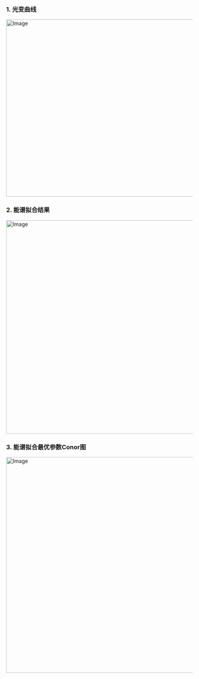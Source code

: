 ### 1. 光变曲线

<img width="600" height="478" alt="Image" src="https://github.com/user-attachments/assets/f9997ad8-e5ee-40ed-8681-1c54594b201a" />

### 2. 能谱拟合结果

<img width="600" height="576" alt="Image" src="https://github.com/user-attachments/assets/3f6eab3a-e7ca-4907-a015-69077de8f268" />

### 3. 能谱拟合最优参数Conor图

<img width="600" height="582" alt="Image" src="https://github.com/user-attachments/assets/1e584a9a-69aa-479a-a6d5-4fd4eab2b1d5" />